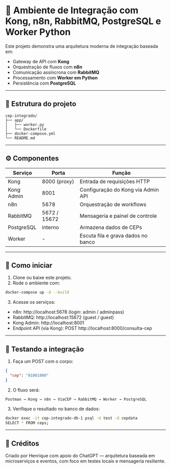 
# 🚀 Ambiente de Integração com Kong, n8n, RabbitMQ, PostgreSQL e Worker Python

Este projeto demonstra uma arquitetura moderna de integração baseada em:
- Gateway de API com **Kong**
- Orquestração de fluxos com **n8n**
- Comunicação assíncrona com **RabbitMQ**
- Processamento com **Worker em Python**
- Persistência com **PostgreSQL**

---

## 📁 Estrutura do projeto

```
cep-integrado/
├── app/
│   ├── worker.py
│   └── Dockerfile
├── docker-compose.yml
└── README.md
```

---

## ⚙️ Componentes

| Serviço     | Porta         | Função                                 |
|-------------|---------------|----------------------------------------|
| Kong        | 8000 (proxy)  | Entrada de requisições HTTP            |
| Kong Admin  | 8001          | Configuração do Kong via Admin API     |
| n8n         | 5678          | Orquestração de workflows              |
| RabbitMQ    | 5672 / 15672  | Mensageria e painel de controle        |
| PostgreSQL  | interno       | Armazena dados de CEPs                 |
| Worker      | -             | Escuta fila e grava dados no banco     |

---

## 🚀 Como iniciar

1. Clone ou baixe este projeto.
2. Rode o ambiente com:

```bash
docker-compose up -d --build
```

3. Acesse os serviços:

- n8n: http://localhost:5678 (login: admin / adminpass)
- RabbitMQ: http://localhost:15672 (guest / guest)
- Kong Admin: http://localhost:8001
- Endpoint API (via Kong): POST http://localhost:8000/consulta-cep

---

## 🧪 Testando a integração

1. Faça um POST com o corpo:

```json
{
  "cep": "01001000"
}
```

2. O fluxo será:
```
Postman → Kong → n8n → ViaCEP → RabbitMQ → Worker → PostgreSQL
```

3. Verifique o resultado no banco de dados:

```bash
docker exec -it cep-integrado-db-1 psql -U test -d cepdata
SELECT * FROM ceps;
```

---

## 🙌 Créditos

Criado por Henrique com apoio do ChatGPT — arquitetura baseada em microserviços e eventos, com foco em testes locais e mensageria resiliente.
